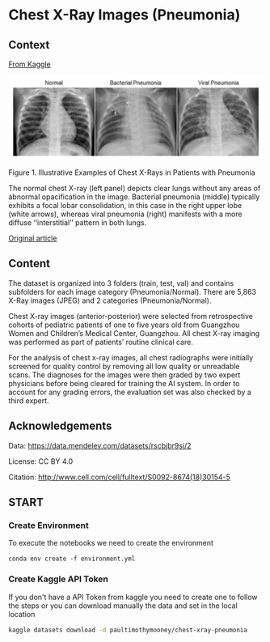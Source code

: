 # Chest X-Ray Images (Pneumonia)

## Context

[From Kaggle](https://www.kaggle.com/datasets/paultimothymooney/chest-xray-pneumonia)


![Figure_1](./doc/resources/figure_1.png)

Figure 1. Illustrative Examples of Chest X-Rays in Patients with Pneumonia

The normal chest X-ray (left panel) depicts clear lungs without any areas of abnormal opacification in the image. Bacterial pneumonia (middle) typically exhibits a focal lobar consolidation, in this case in the right upper lobe (white arrows), whereas viral pneumonia (right) manifests with a more diffuse ‘‘interstitial’’ pattern in both lungs.

[Original article](http://www.cell.com/cell/fulltext/S0092-8674(18)30154-5)

## Content

The dataset is organized into 3 folders (train, test, val) and contains subfolders for each image category (Pneumonia/Normal). There are 5,863 X-Ray images (JPEG) and 2 categories (Pneumonia/Normal).

Chest X-ray images (anterior-posterior) were selected from retrospective cohorts of pediatric patients of one to five years old from Guangzhou Women and Children’s Medical Center, Guangzhou. All chest X-ray imaging was performed as part of patients’ routine clinical care.

For the analysis of chest x-ray images, all chest radiographs were initially screened for quality control by removing all low quality or unreadable scans. The diagnoses for the images were then graded by two expert physicians before being cleared for training the AI system. In order to account for any grading errors, the evaluation set was also checked by a third expert.

## Acknowledgements

Data: https://data.mendeley.com/datasets/rscbjbr9sj/2

License: CC BY 4.0

Citation: http://www.cell.com/cell/fulltext/S0092-8674(18)30154-5

## START

### Create Environment

To execute the notebooks we need to create the environment

```shell
conda env create -f environment.yml
```

### Create Kaggle API Token

If you don't have a API Token from kaggle you need to create one to follow the steps or you can download manually the data and set in the local location

```bash
kaggle datasets download -d paultimothymooney/chest-xray-pneumonia
```
